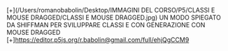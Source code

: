 [+](/Users/romanobabolin/Desktop/IMMAGINI DEL CORSO/P5/CLASSI E MOUSE DRAGGED/CLASSI E MOUSE DRAGGED.jpg)
UN MODO SPIEGATO DA SHIFFMAN PER SVILUPPARE CLASSI E CON GENERAZIONE CON MOUSE DRAGGED
[+]https://editor.p5js.org/r.babolin@gmail.com/full/ehjQgCCM9